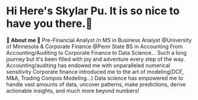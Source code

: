 # Hi Here's Skylar Pu. It is so nice to have you there.🩵
**🩶 About me 🩶**
Pre-Financial Analyst /n
MS in Business Analyst @University of Minnesota & Corporate Finance @Penn State
BS in Accounting 
From Accounting/Auditing to Corporate Finance to Data Science... Such a long journey but it's been filled with joy and adventure every step of the way.
Accounting/auditing has endowed me with unparalleled numerical sensitivity 
Corporate finance introduced me to the art of modeling(DCF, M&A, Trading Compos Modeling...)
Data science has empowered me to handle vast amounts of data, uncover patterns, make predictions, derive actionable insights, and much more beyond numbers!





